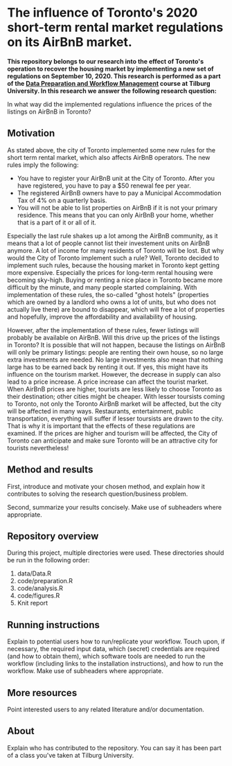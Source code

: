 # The influence of Toronto's 2020 short-term rental market regulations on its AirBnB market.

__This repository belongs to our research into the effect of Toronto's operation to recover the housing market by implementing a new set of regulations on September 10, 2020. This research is performed as a part of the [Data Preparation and Workflow Management](https://dprep.hannesdatta.com) course at Tilburg University. In this research we answer the following research question:__

In what way did the implemented regulations influence the prices of the listings on AirBnB in Toronto? 

## Motivation

As stated above, the city of Toronto implemented some new rules for the short term rental market, which also affects AirBnB operators. The new rules imply the following:
- You have to register your AirBnB unit at the City of Toronto. After you have registered, you have to pay a $50 renewal fee per year. 
- The registered AirBnB owners have to pay a Municipal Accommodation Tax of 4% on a quarterly basis. 
- You will not be able to list properties on AirBnB if it is not your primary residence. This means that you can only AirBnB your home, whether that is a part of it or all of it. 

Especially the last rule shakes up a lot among the AirBnB community, as it means that a lot of people cannot list their investement units on AirBnB anymore. A lot of income for many residents of Toronto will be lost. But why would the City of Toronto implement such a rule? Well, Toronto decided to implement such rules, because the housing market in Toronto kept getting more expensive. Especially the prices for long-term rental housing were becoming sky-high. Buying or renting a nice place in Toronto became more difficult by the minute, and many people started complaining.
With implementation of these rules, the so-called "ghost hotels" (properties which are owned by a landlord who owns a lot of units, but who does not actually live there) are bound to disappear, which will free a lot of properties and hopefully, improve the affordability and availability of housing. 

However, after the implementation of these rules, fewer listings will probably be available on AirBnB. Will this drive up the prices of the listings in Toronto? It is possible that will not happen, because the listings on AirBnB will only be primary listings: people are renting their own house, so no large extra investments are needed. No large investments also mean that nothing large has to be earned back by renting it out. If yes, this might have its influence on the tourism market. However, the decrease in supply can also lead to a price increase. A price increase can affect the tourist market. When AirBnB prices are higher, tourists are less likely to choose Toronto as their destination; other cities might be cheaper. With lesser toursists coming to Toronto, not only the Toronto AirBnB market will be affected, but the city will be affected in many ways. Restaurants, entertainment, public transportation, everything will suffer if lesser toursists are drawn to the city.
That is why it is important that the effects of these regulations are examined. If the prices are higher and tourism will be affected, the City of Toronto can anticipate and make sure Toronto will be an attractive city for tourists nevertheless!  

## Method and results

First, introduce and motivate your chosen method, and explain how it contributes to solving the research question/business problem.

Second, summarize your results concisely. Make use of subheaders where appropriate.

## Repository overview

During this project, multiple directories were used. These directories should be run in the following order:

1. data/Data.R
2. code/preparation.R
3. code/analysis.R
4. code/figures.R
5. Knit report

## Running instructions

Explain to potential users how to run/replicate your workflow. Touch upon, if necessary, the required input data, which (secret) credentials are required (and how to obtain them), which software tools are needed to run the workflow (including links to the installation instructions), and how to run the workflow. Make use of subheaders where appropriate.

## More resources

Point interested users to any related literature and/or documentation.

## About

Explain who has contributed to the repository. You can say it has been part of a class you've taken at Tilburg University.
